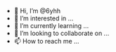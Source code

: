 - 👋 Hi, I’m @6yhh
- 👀 I’m interested in ...
- 🌱 I’m currently learning ...
- 💞️ I’m looking to collaborate on ...
- 📫 How to reach me ...

<!---
6yhh/6yhh is a ✨ special ✨ repository because its `README.md` (this file) appears on your GitHub profile.
You can click the Preview link to take a look at your changes.
--->
